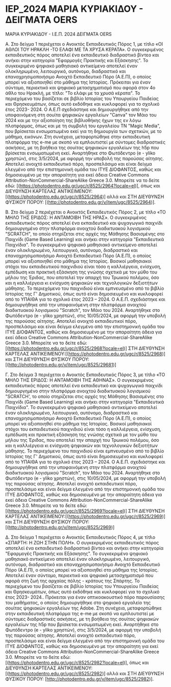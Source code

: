 # IEP_2024 ΜΑΡΙΑ ΚΥΡΙΑΚΙΔΟΥ - ΔΕΙΓΜΑΤΑ OERS
ΜΑΡΙΑ ΚΥΡΙΑΚΙΔΟΥ - Ι.Ε.Π. 2024
ΔΕΙΓΜΑΤΑ OERS

Α. Στο δείγμα 1 περιέχεται ο Ανοικτός Εκπαιδευτικός Πόρος 1, με τίτλο «ΟΙ ΑΘΛΟΙ ΤΟΥ ΗΡΑΚΛΗ -ΤΟ ΕΛΑΦΙ ΜΕ ΤΑ ΧΡΥΣΑ ΚΕΡΑΤΑ». Ο συγκεκριμένος εκπαιδευτικός πόρος αποτελεί ένα εκπαιδευτικό διαδραστικό βίντεο και ανήκει στην κατηγορία "Εφαρμογές Πρακτικής και Εξάσκησης". Το συγκεκριμένο ψηφιακό μαθησιακό αντικείμενο αποτελεί έναν ολοκληρωμένο, λειτουργικό, αυτόνομο, διαδραστικό και επαναχρησιμοποιήσιμο Ανοιχτό Εκπαιδευτικό Πόρο (Α.Ε.Π), ο οποίος μπορεί να αξιοποιηθεί στο μάθημα της Ιστορίας. Πρόκειται για έναν σύντομο, περιεκτικό και ψηφιακό μετασχηματισμό που αφορά στον 4ο άθλο του Ηρακλή, με τίτλο: "Το ελάφι με τα χρυσά κέρατα". Το περιεχόμενο του βασίζεται σε βιβλίο Ιστορίας του Υπουργείου Παιδείας και Θρησκευμάτων, όπως αυτό εκδόθηκε και κυκλοφορεί για το σχολικό έτος 2023- 2024.  Ο Α.Ε.Π σχεδιάστηκε και δημιουργήθηκε από την υποφαινόμενη στη σουίτα ψηφιακών εργαλείων "Canva" τον Μάιο του 2024 και με την αξιοποίηση της βιβλιοθήκης ήχων της εν λόγω πλατφόρμας, όπως και με τη συμβολή του εργαλείου ΤΝ "Magic Media", που βρίσκεται ενσωματωμένο εκεί για τη δημιουργία των σχετικών, με το μάθημα, εικόνων. Στη συνέχεια, μεταφορτώθηκε στην εκπαιδευτική πλατφόρμα της e-me με σκοπό να εμπλουτιστεί με σύντομες διαδραστικές ασκήσεις, με τη βοήθεια της σουίτας ψηφιακών εργαλείων της h5p που βρίσκεται ενσωματωμένη εκεί. Αναρτήθηκε στο Φωτόδεντρο (e - yliko χρηστών), στις 3/5/2024, με αφορμή την υποβολή της παρούσας αίτησης. Αποτελεί ανοιχτό εκπαιδευτικό πόρο, προσπελάσιμο και είναι δείγμα ελεγμένο από την επιστημονική ομάδα του ΙΤΥΕ ΔΙΟΦΑΝΤΟΣ, καθώς και δημοσιευμένο με την απαραίτητη για εκεί άδεια Creative Commons Attribution-NonCommercial-ShareAlike Greece 3.0. Μπορείτε να το δείτε εδώ: [(https://photodentro.edu.gr/ugc/r/8525/2964?locale=el)], όπως και ΔΙΕΥΘΥΝΣΗ ΚΑΡΤΕΛΑΣ ΑΝΤΙΚΕΙΜΕΝΟΥ: [(https://photodentro.edu.gr/ugc/r/8525/2964)] αλλά και ΣΤΗ ΔΙΕΥΘΥΝΣΗ ΦΥΣΙΚΟΥ ΠΟΡΟΥ: [(http://photodentro.edu.gr/v/item/ugc/8525/2964)].

Β. Στο δείγμα 2 περιέχεται ο Ανοικτός Εκπαιδευτικός Πόρος 2, με τίτλο «ΤΟ ΜΗΛΟ ΤΗΣ ΕΡΙΔΟΣ: Η ΑΝΤΑΜΟΙΒΗ ΤΗΣ ΗΡΑΣ». Ο συγκεκριμένος εκπαιδευτικός πόρος αποτελεί ένα εκπαιδευτικό και ψυχαγωγικό παιχνίδι δημιουργημένο στην πλατφόρμα ανοιχτού διαδικτυακού λογισμικού "SCRATCH", το οποίο στηρίζεται στις αρχές της Μάθησης Βασισμένης στο Παιχνίδι (Game Based Learning) και ανήκει στην κατηγορία "Εκπαιδευτικά Παιχνίδια". Το συγκεκριμένο ψηφιακό μαθησιακό αντικείμενο αποτελεί έναν ολοκληρωμένο, λειτουργικό, αυτόνομο, διαδραστικό και επαναχρησιμοποιήσιμο Ανοιχτό Εκπαιδευτικό Πόρο (Α.Ε.Π), ο οποίος μπορεί να αξιοποιηθεί στο μάθημα της Ιστορίας. Βασικοί μαθησιακοί στόχοι του εκπαιδευτικού παιχνιδιού είναι τόσο η καλλιέργεια, ενίσχυση, εμπέδωση και πρακτική εξάσκηση της γνώσης σχετικά με τον μύθο του μήλου της Έριδας, που αποτελεί την απαρχή του Τρωικού πολέμου, όσο και η καλλιέργεια κι ενίσχυση ψηφιακών και τεχνολογικών δεξιοτήτων μάθησης. Το περιεχόμενο του παιχνιδιού είναι εμπνευσμένο από το βιβλίο Ιστορίας της Γ' Δημοτικού, όπως αυτό είναι δημοσιευμένο και κυκλοφορεί από το ΥΠΑΙΘΑ για το σχολικό έτος 2023 – 2024. Ο Α.Ε.Π. σχεδιάστηκε και δημιουργήθηκε από την υποφαινόμενη στην πλατφόρμα ανοιχτού διαδικτυακού λογισμικού "Scratch", τον Μάιο του 2024. Αναρτήθηκε στο Φωτόδεντρο (e - yliko χρηστών), στις 10/05/2024, με αφορμή την υποβολή της παρούσας αίτησης. Αποτελεί ανοιχτό εκπαιδευτικοί πόρο, προσπελάσιμο και είναι δείγμα ελεγμένο από την επιστημονική ομάδα του ΙΤΥΕ ΔΙΟΦΑΝΤΟΣ, καθώς και δημοσιευμένο με την απαραίτητη άδεια για εκεί άδεια Creative Commons Attribution-NonCommercial-ShareAlike Greece 3.0. Μπορείτε να το δείτε εδώ: [(https://photodentro.edu.gr/ugc/r/8525/2968?locale=el)] ΣΤΗ ΔΙΕΥΘΥΝΣΗ ΚΑΡΤΕΛΑΣ ΑΝΤΙΚΕΙΜΕΝΟΥ:[(https://photodentro.edu.gr/ugc/r/8525/2968)] και ΣΤΗ ΔΙΕΥΘΥΝΣΗ ΦΥΣΙΚΟΥ ΠΟΡΟΥ: [(http://photodentro.edu.gr/v/item/ugc/8525/29681)]

Γ. Στο δείγμα 3 περιέχεται ο Ανοικτός Εκπαιδευτικός Πόρος 3, με τίτλο «ΤΟ ΜΗΛΟ ΤΗΣ ΕΡΙΔΟΣ: Η ΑΝΤΑΜΟΙΒΗ ΤΗΣ ΑΘΗΝΑΣ». Ο συγκεκριμένος εκπαιδευτικός πόρος αποτελεί ένα εκπαιδευτικό και ψυχαγωγικό παιχνίδι δημιουργημένο στην πλατφόρμα ανοιχτού διαδικτυακού λογισμικού "SCRATCH', το οποίο στηρίζεται στις αρχές της Μάθησης Βασισμένης στο Παιχνίδι (Game Based Learning) και ανήκει στην κατηγορία "Εκπαιδευτικά Παιχνίδια". Το συγκεκριμένο ψηφιακό μαθησιακό αντικείμενο αποτελεί έναν ολοκληρωμένο, λειτουργικό, αυτόνομο, διαδραστικό και επαναχρησιμοποιήσιμο Ανοιχτό Εκπαιδευτικό Πόρο (Α.Ε.Π), ο οποίος μπορεί να αξιοποιηθεί στο μάθημα της Ιστορίας. Βασικοί μαθησιακοί στόχοι του εκπαιδευτικού παιχνιδιού είναι τόσο η καλλιέργεια, ενίσχυση, εμπέδωση και πρακτική εξάσκηση της γνώσης σχετικά με τον μύθο του μήλου της Έριδας, που αποτελεί την απαρχή του Τρωικού πολέμου, όσο και η καλλιέργεια κι ενίσχυση ψηφιακών και τεχνολογικών δεξιοτήτων μάθησης. Το περιεχόμενο του παιχνιδιού είναι εμπνευσμένο από το βιβλίο Ιστορίας της Γ' Δημοτικού, όπως αυτό είναι δημοσιευμένο και κυκλοφορεί από το ΥΠΑΙΘΑ για το σχολικό έτος 2023 – 2024. Ο Α.Ε.Π. σχεδιάστηκε και δημιουργήθηκε από την υποφαινόμενη στην πλατφόρμα ανοιχτού διαδικτυακού λογισμικού "Scratch", τον Μάιο του 2024. Αναρτήθηκε στο Φωτόδεντρο (e - yliko χρηστών), στις 10/05/2024, με αφορμή την υποβολή της παρούσας αίτησης. Αποτελεί ανοιχτό εκπαιδευτικοί πόρο, προσπελάσιμο και είναι δείγμα ελεγμένο από την επιστημονική ομάδα του ΙΤΥΕ ΔΙΟΦΑΝΤΟΣ, καθώς και δημοσιευμένο με την απαραίτητη άδεια για εκεί άδεια Creative Commons Attribution-NonCommercial-ShareAlike Greece 3.0. Μπορείτε να το δείτε εδώ: [(https://photodentro.edu.gr/ugc/r/8525/2969?locale=el)] ΣΤΗ ΔΙΕΥΘΥΝΣΗ ΚΑΡΤΕΛΑΣ ΑΝΤΙΚΕΙΜΕΝΟΥ:[(https://photodentro.edu.gr/ugc/r/8525/2969)] και ΣΤΗ ΔΙΕΥΘΥΝΣΗ ΦΥΣΙΚΟΥ ΠΟΡΟΥ: [(http://photodentro.edu.gr/v/item/ugc/8525/2969)] 

Δ.  Στο δείγμα 1 περιέχεται ο Ανοικτός Εκπαιδευτικός Πόρος 4, με τίτλο «ΣΠΑΡΤΗ: Η ΖΩΗ ΣΤΗΝ ΠΟΛΗ». Ο συγκεκριμένος εκπαιδευτικός πόρος αποτελεί ένα εκπαιδευτικό διαδραστικό βίντεο και ανήκει στην κατηγορία "Εφαρμογές Πρακτικής και Εξάσκησης". Το συγκεκριμένο ψηφιακό μαθησιακό αντικείμενο αποτελεί έναν ολοκληρωμένο, λειτουργικό, αυτόνομο, διαδραστικό και επαναχρησιμοποιήσιμο Ανοιχτό Εκπαιδευτικό Πόρο (Α.Ε.Π), ο οποίος μπορεί να αξιοποιηθεί στο μάθημα της Ιστορίας. Αποτελεί έναν σύντομο, περιεκτικό και ψηφιακό μετασχηματισμό που αφορά στη ζωή της αρχαίας πόλης - κράτους της Σπάρτης. Το περιεχόμενο του βασίζεται σε βιβλίο Ιστορίας του Υπουργείου Παιδείας και Θρησκευμάτων, όπως αυτό εκδόθηκε και κυκλοφορεί για το σχολικό έτος 2023- 2024.. Πρόκειται για έναν οπτικοακουστικό πόρο παρουσίασης του μαθήματος, ο οποίος δημιουργήθηκε στο ψηφιακό εργαλείο της σουίτας ψηφιακών εργαλείων της Adobe. Στη συνέχεια, μεταφορτώθηκε στην εκπαιδευτική πλατφόρμα της e-me με σκοπό να εμπλουτιστεί με σύντομες διαδραστικές ασκήσεις, με τη βοήθεια της σουίτας ψηφιακών εργαλείων της h5p που βρίσκεται ενσωματωμένη εκεί. Αναρτήθηκε στο Φωτόδεντρο (e - yliko χρηστών), στις 3/5/2024, με αφορμή την υποβολή της παρούσας αίτησης. Αποτελεί ανοιχτό εκπαιδευτικό πόρο, προσπελάσιμο και είναι δείγμα ελεγμένο από την επιστημονική ομάδα του ΙΤΥΕ ΔΙΟΦΑΝΤΟΣ, καθώς και δημοσιευμένο με την απαραίτητη για εκεί άδεια Creative Commons Attribution-NonCommercial-ShareAlike Greece 3.0. Μπορείτε να το δείτε εδώ: [(https://photodentro.edu.gr/ugc/r/8525/2982?locale=el)], όπως και ΔΙΕΥΘΥΝΣΗ ΚΑΡΤΕΛΑΣ ΑΝΤΙΚΕΙΜΕΝΟΥ: [(https://photodentro.edu.gr/ugc/r/8525/2982)] αλλά και ΣΤΗ ΔΙΕΥΘΥΝΣΗ ΦΥΣΙΚΟΥ ΠΟΡΟΥ: [http://photodentro.edu.gr/v/item/ugc/8525/2982)].


